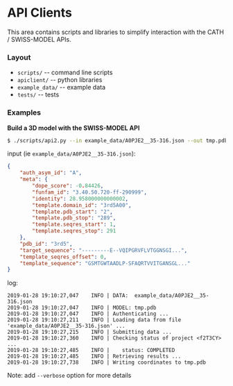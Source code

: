 
# API Clients

This area contains scripts and libraries to simplify interaction with the CATH / SWISS-MODEL APIs.

### Layout

* `scripts/` -- command line scripts
* `apiclient/` -- python libraries
* `example_data/` -- example data
* `tests/` -- tests

### Examples

**Build a 3D model with the SWISS-MODEL API**

```bash
$ ./scripts/api2.py --in example_data/A0PJE2__35-316.json --out tmp.pdb
```

input (ie `example_data/A0PJE2__35-316.json`):

```json
{
    "auth_asym_id": "A",
    "meta": {
        "dope_score": -0.84426,
        "funfam_id": "3.40.50.720-ff-290999",
        "identity": 28.958000000000002,
        "template.domain_id": "3rd5A00",
        "template.pdb_start": "2",
        "template.pdb_stop": "289",
        "template.seqres_start": 1,
        "template.seqres_stop": 291
    },
    "pdb_id": "3rd5",
    "target_sequence": "---------E--VQIPGRVFLVTGGNSGI...",
    "template_seqres_offset": 0,
    "template_sequence": "GSMTGWTAADLP-SFAQRTVVITGANSGL..."
}
```

log:

```
2019-01-28 19:10:27,047    INFO | DATA:  example_data/A0PJE2__35-316.json
2019-01-28 19:10:27,047    INFO | MODEL: tmp.pdb
2019-01-28 19:10:27,047    INFO | Authenticating ... 
2019-01-28 19:10:27,211    INFO | Loading data from file 'example_data/A0PJE2__35-316.json' ...
2019-01-28 19:10:27,215    INFO | Submitting data ... 
2019-01-28 19:10:27,360    INFO | Checking status of project <f2T3CY> ...
2019-01-28 19:10:27,485    INFO |    status: COMPLETED
2019-01-28 19:10:27,485    INFO | Retrieving results ... 
2019-01-28 19:10:27,738    INFO | Writing coordinates to tmp.pdb
```

Note: add `--verbose` option for more details

